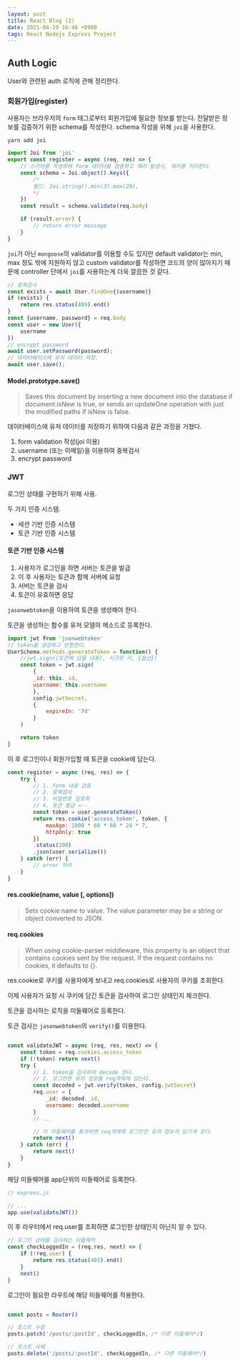 ```yaml
---
layout: post
title: React Blog (2)
date: 2021-04-19 16:48 +0900
tags: React Nodejs Express Project
---
```


## Auth Logic

User와 관련된 auth 로직에 관해 정리한다.

### 회원가입(register)

사용자는 브라우저의 `form` 태그로부터 회원가입에 필요한 정보를 받는다. 전달받은 정보를 검증하기 위한 schema를 작성한다. schema 작성을 위해 `joi`을 사용한다.

```shell
yarn add joi
```

```js
import Joi from 'joi'
export const register = async (req, res) => {
    // 스키마를 작성하여 form 데이터를 검증하고 에러 발생시, 에러를 처리한다.
    const schema = Joi.object().keys({
        /*
        필드: Joi.string().min(3).max(20),
        */
    })
    const result = schema.validate(req.body)

    if (result.error) {
        // return error message
    }
}

```

`joi`가 아닌 `mongoose`의 validator를 이용할 수도 있지만 default validator는 min, max 정도 밖에 지원하지 않고 custom validator를 작성하면 코드의 양이 많아지기 때문에 controller 단에서 `joi`를 사용하는게 더욱 깔끔한 것 같다.

```jsx
// 중복검사
const exists = await User.findOne{(username)}
if (exists) {
    return res.status(409).end()
}
const {username, password} = req.body
const user = new User({
    username
})
// encrypt password
await user.setPassword(password);
// 데이터베이스에 유저 데이터 저장.
await user.save();
```

#### Model.prototype.save()

>Saves this document by inserting a new document into the database if document.isNew is true, or sends an updateOne operation with just the modified paths if isNew is false.

데이터베이스에 유저 데이터를 저장하기 위하여 다음과 같은 과정을 거쳤다.

1. form validation 작성(joi 이용)
2. username (또는 이메일)을 이용하여 중복검사
3. encrypt password

### JWT

로그인 상태를 구현하기 위해 사용.

두 가지 인증 시스템.

- 세션 기반 인증 시스템
- 토큰 기반 인증 시스템

#### 토큰 기반 인증 시스템

1. 사용자가 로그인을 하면 서버는 토큰을 발급
2. 이 후 사용자는 토큰과 함께 서버에 요청
3. 서버는 토큰을 검사
4. 토큰이 유효하면 응답

`jasonwebtoken`을 이용하여 토큰을 생성해야 한다.

토큰을 생성하는 함수를 유저 모델의 메소드로 등록한다.

```js
import jwt from 'jsonwebtoken'
// token을 생성하고 반환한다.
UserSchema.methods.generateToken = function() {
    //jwt.sign({토큰에 담을 내용}, 시크릿 키, {옵션})
    const token = jwt.sign(
        {
        _id: this._id,
        username: this.username
        },
        config.jwtSecret,
        {
            expireIn: '7d'
        }
    )

    return token
}

```

이 후 로그인이나 회원가입할 때 토큰을 cookie에 담는다.

```js
const register = async (req, res) => {
    try {
        // 1. form 내용 검증
        // 2. 중복검사
        // 3. 비밀번호 암호화
        // 4. 토큰 발급 <--
        const token = user.generateToken()
        return res.cookie('access_token', token, {
            maxAge: 1000 * 60 * 60 * 24 * 7,
            httpOnly: true
        })
        .status(200)
        .json(user.serialize())
    } catch (err) {
        // error 처리
    }
}

```

#### res.cookie(name, value [, options])

>Sets cookie name to value. The value parameter may be a string or object converted to JSON.

#### req.cookies

>When using cookie-parser middleware, this property is an object that contains cookies sent by the request. If the request contains no cookies, it defaults to {}.

res.cookie로 쿠키를 사용자에게 보내고 req.cookies로 사용자의 쿠키를 조회한다.

이제 사용자가 요청 시 쿠키에 담긴 토큰을 검사하여 로그인 상태인지 체크한다.

토큰을 검사하는 로직을 미들웨어로 등록한다.

토큰 검사는 `jasonwebtoken`의 `verify()`를 이용한다.

```js

const validateJWT = async (req, res, next) => {
    const token = req.cookies.access_token
    if (!token) return next()
    try {
        // 1. token을 검사하여 decode 한다.
        // 2. 로그인한 유저 정보를 req객체에 담는다.
        const decoded = jwt.verify(token, config.jwtSecret)
        req.user = {
            _id: decoded._id,
            username: decoded.username
        }
        // ...

        // 이 미들웨어를 통과하면 req객체에 로그인한 유저 정보가 담기게 된다.
        return next()
    } catch (err) {
        return next()
    }
}

```

해당 미들웨어를 app단위의 미들웨어로 등록한다.

```js
// express.js

// ...
app.use(validateJWT())
```

이 후 라우터에서 req.user를 조회하면 로그인한 상태인지 아닌지 알 수 있다.

```js
// 로그인 상태를 검사하는 미들웨어
const checkLoggedIn = (req,res, next) => {
    if (!req.user) {
        return res.status(401).end()
    }
    next()
}
```

로그인이 필요한 라우트에 해당 미들웨어를 적용한다.

```js

const posts = Router()

// 포스트 수정
posts.patch('/posts/:postId', checkLoggedIn, /* 다른 미들웨어*/)

// 포스트 삭제
posts.delete('/posts/:postId', checkLoggedIn, /* 다른 미들웨어*/)

```
